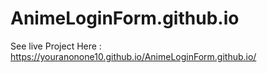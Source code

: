# AnimeLoginForm.github.io
See live Project Here : https://youranonone10.github.io/AnimeLoginForm.github.io/
